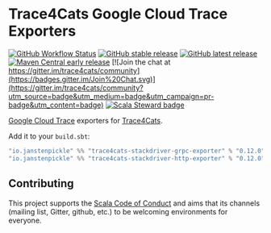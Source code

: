 # Trace4Cats Google Cloud Trace Exporters

[![GitHub Workflow Status](https://img.shields.io/github/workflow/status/trace4cats/trace4cats-cloudtrace/Continuous%20Integration)](https://github.com/trace4cats/trace4cats-cloudtrace/actions?query=workflow%3A%22Continuous%20Integration%22)
[![GitHub stable release](https://img.shields.io/github/v/release/trace4cats/trace4cats-cloudtrace?label=stable&sort=semver)](https://github.com/trace4cats/trace4cats-cloudtrace/releases)
[![GitHub latest release](https://img.shields.io/github/v/release/trace4cats/trace4cats-cloudtrace?label=latest&include_prereleases&sort=semver)](https://github.com/trace4cats/trace4cats-cloudtrace/releases)
[![Maven Central early release](https://img.shields.io/maven-central/v/io.janstenpickle/trace4cats-stackdriver-grpc-exporter_2.13?label=early)](https://maven-badges.herokuapp.com/maven-central/io.janstenpickle/trace4cats-stackdriver-grpc-exporter_2.13)
[![Join the chat at https://gitter.im/trace4cats/community](https://badges.gitter.im/Join%20Chat.svg)](https://gitter.im/trace4cats/community?utm_source=badge&utm_medium=badge&utm_campaign=pr-badge&utm_content=badge)
[![Scala Steward badge](https://img.shields.io/badge/Scala_Steward-helping-blue.svg?style=flat&logo=data:image/png;base64,iVBORw0KGgoAAAANSUhEUgAAAA4AAAAQCAMAAAARSr4IAAAAVFBMVEUAAACHjojlOy5NWlrKzcYRKjGFjIbp293YycuLa3pYY2LSqql4f3pCUFTgSjNodYRmcXUsPD/NTTbjRS+2jomhgnzNc223cGvZS0HaSD0XLjbaSjElhIr+AAAAAXRSTlMAQObYZgAAAHlJREFUCNdNyosOwyAIhWHAQS1Vt7a77/3fcxxdmv0xwmckutAR1nkm4ggbyEcg/wWmlGLDAA3oL50xi6fk5ffZ3E2E3QfZDCcCN2YtbEWZt+Drc6u6rlqv7Uk0LdKqqr5rk2UCRXOk0vmQKGfc94nOJyQjouF9H/wCc9gECEYfONoAAAAASUVORK5CYII=)](https://scala-steward.org)

[Google Cloud Trace] exporters for [Trace4Cats].

Add it to your `build.sbt`:

```scala
"io.janstenpickle" %% "trace4cats-stackdriver-grpc-exporter" % "0.12.0"
"io.janstenpickle" %% "trace4cats-stackdriver-http-exporter" % "0.12.0"
```


## Contributing

This project supports the [Scala Code of Conduct](https://typelevel.org/code-of-conduct.html) and aims that its channels
(mailing list, Gitter, github, etc.) to be welcoming environments for everyone.

[Trace4Cats]: https://github.com/trace4cats/trace4cats
[Google Cloud Trace]: https://cloud.google.com/trace
